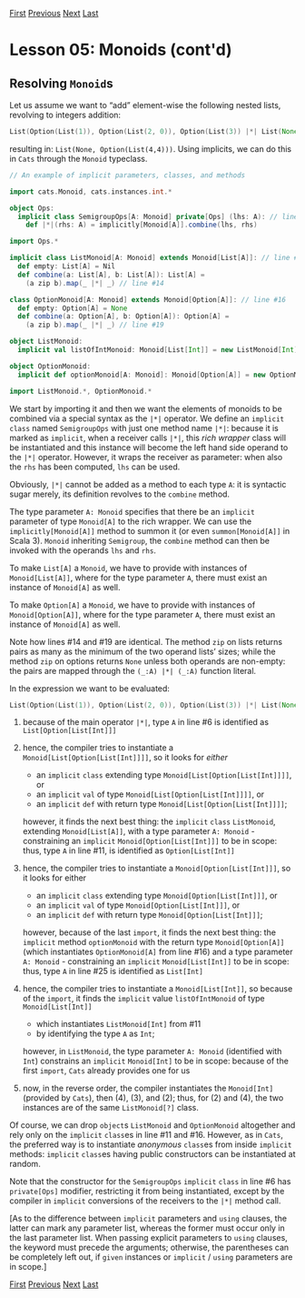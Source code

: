 [First](https://github.com/sjbiaga/kittens/blob/main/monoid-1-option/README.md) [Previous](https://github.com/sjbiaga/kittens/blob/main/monoid-3-string/README.md) [Next](https://github.com/sjbiaga/kittens/blob/main/expr-08-monoidK/README.md) [Last](https://github.com/sjbiaga/kittens/blob/main/expr-08-monoidK/README.md)

Lesson 05: Monoids (cont'd)
===========================

Resolving `Monoid`s
-------------------

Let us assume we want to “add” element-wise the following nested lists, revolving to integers addition:

```Scala
List(Option(List(1)), Option(List(2, 0)), Option(List(3)) |*| List(None, Option(List(0, 2)))
```

resulting in: `List(None, Option(List(4,4)))`. Using implicits, we can do this in `Cats` through the `Monoid` typeclass.

```Scala
// An example of implicit parameters, classes, and methods

import cats.Monoid, cats.instances.int.*

object Ops:
  implicit class SemigroupOps[A: Monoid] private[Ops] (lhs: A): // line #6
    def |*|(rhs: A) = implicitly[Monoid[A]].combine(lhs, rhs)

import Ops.*

implicit class ListMonoid[A: Monoid] extends Monoid[List[A]]: // line #11
  def empty: List[A] = Nil
  def combine(a: List[A], b: List[A]): List[A] =
    (a zip b).map(_ |*| _) // line #14

class OptionMonoid[A: Monoid] extends Monoid[Option[A]]: // line #16
  def empty: Option[A] = None
  def combine(a: Option[A], b: Option[A]): Option[A] =
    (a zip b).map(_ |*| _) // line #19

object ListMonoid:
  implicit val listOfIntMonoid: Monoid[List[Int]] = new ListMonoid[Int]

object OptionMonoid:
  implicit def optionMonoid[A: Monoid]: Monoid[Option[A]] = new OptionMonoid[A] // line #25

import ListMonoid.*, OptionMonoid.*
```

We start by importing it and then we want the elements of monoids to be combined via a special syntax as the `|*|`
operator. We define an `implicit` `class` named `SemigroupOps` with just one method name `|*|`: because it is marked as
`implicit`, when a receiver calls `|*|`, this _rich wrapper_ class will be instantiated and this instance will become the
left hand side operand to the `|*|` operator. However, it wraps the receiver as parameter: when also the `rhs` has been
computed, `lhs` can be used.

Obviously, `|*|` cannot be added as a method to each type `A`: it is syntactic sugar merely, its definition revolves to the
`combine` method.

The type parameter `A: Monoid` specifies that there be an `implicit` parameter of type `Monoid[A]` to the rich wrapper. We
can use the `implicitly[Monoid[A]]` method to summon it (or even `summon[Monoid[A]]` in Scala 3). `Monoid` inheriting
`Semigroup`, the `combine` method can then be invoked with the operands `lhs` and `rhs`.

To make `List[A]` a `Monoid`, we have to provide with instances of `Monoid[List[A]]`, where for the type parameter `A`, there
must exist an instance of `Monoid[A]` as well.

To make `Option[A]` a `Monoid`, we have to provide with instances of `Monoid[Option[A]]`, where for the type parameter `A`,
there must exist an instance of `Monoid[A]` as well.

Note how lines #14 and #19 are identical. The method `zip` on lists returns pairs as many as the minimum of the two operand
lists’ sizes; while the method `zip` on options returns `None` unless both operands are non-empty: the pairs are mapped
through the `(_:A) |*| (_:A)` function literal.

In the expression we want to be evaluated:

```Scala
List(Option(List(1)), Option(List(2, 0)), Option(List(3)) |*| List(None, Option(List(0, 2)))
```

1. because of the main operator `|*|`, type `A` in line #6 is identified as `List[Option[List[Int]]]`

1. hence, the compiler tries to instantiate a `Monoid[List[Option[List[Int]]]]`, so it looks for _either_

   - an `implicit` `class` extending type `Monoid[List[Option[List[Int]]]]`, or
   - an `implicit` `val` of type `Monoid[List[Option[List[Int]]]]`, or
   - an `implicit` `def` with return type `Monoid[List[Option[List[Int]]]]`;

   however, it finds the next best thing: the `implicit` `class` `ListMonoid`, extending `Monoid[List[A]]`, with a type
   parameter `A: Monoid` - constraining an `implicit` `Monoid[Option[List[Int]]]` to be in scope: thus, type `A` in line #11,
   is identified as `Option[List[Int]]`

1. hence, the compiler tries to instantiate a `Monoid[Option[List[Int]]]`, so it looks for either

   - an `implicit` `class` extending type `Monoid[Option[List[Int]]]`, or
   - an `implicit` `val` of type `Monoid[Option[List[Int]]]`, or
   - an `implicit` `def` with return type `Monoid[Option[List[Int]]]`;

   however, because of the last `import`, it finds the next best thing: the `implicit` method `optionMonoid` with the return
   type `Monoid[Option[A]]` (which instantiates `OptionMonoid[A]` from line #16) and a type parameter `A: Monoid` - constraining an `implicit` `Monoid[List[Int]]` to be in scope: thus, type `A` in line #25 is identified as `List[Int]`

1. hence, the compiler tries to instantiate a `Monoid[List[Int]]`, so because of the `import`, it finds the `implicit` value
   `listOfIntMonoid` of type `Monoid[List[Int]]`

   - which instantiates `ListMonoid[Int]` from #11
   - by identifying the type `A` as `Int`;

   however, in `ListMonoid`, the type parameter `A: Monoid` (identified with `Int`) constrains an `implicit` `Monoid[Int]` to
   be in scope: because of the first `import`, `Cats` already provides one for us

1. now, in the reverse order, the compiler instantiates the `Monoid[Int]` (provided by `Cats`), then (4), (3), and (2); thus,
   for (2) and (4), the two instances are of the same `ListMonoid[?]` class.

Of course, we can drop `object`s `ListMonoid` and `OptionMonoid` altogether and rely only on the `implicit` `class`es in
line #11 and #16. However, as in `Cats`, the preferred way is to instantiate _anonymous_ `class`es from inside `implicit`
methods: `implicit` `class`es having public constructors can be instantiated at random.

Note that the constructor for the `SemigroupOps` `implicit` `class` in line #6 has `private[Ops]` modifier, restricting it
from being instantiated, except by the compiler in `implicit` conversions of the receivers to the `|*|` method call.

[As to the difference between `implicit` parameters and `using` clauses, the latter can mark any parameter list, whereas the
former must occur only in the last parameter list. When passing explicit parameters to `using` clauses, the keyword must
precede the arguments; otherwise, the parentheses can be completely left out, if `given` instances or `implicit` / `using`
parameters are in scope.]

[First](https://github.com/sjbiaga/kittens/blob/main/monoid-1-option/README.md) [Previous](https://github.com/sjbiaga/kittens/blob/main/monoid-3-string/README.md) [Next](https://github.com/sjbiaga/kittens/blob/main/expr-08-monoidK/README.md) [Last](https://github.com/sjbiaga/kittens/blob/main/expr-08-monoidK/README.md)
